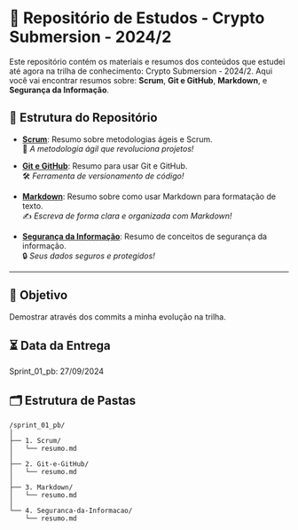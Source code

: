 # 🚀 Repositório de Estudos - Crypto Submersion - 2024/2

Este repositório contém os materiais e resumos dos conteúdos que estudei até agora na trilha de conhecimento: Crypto Submersion - 2024/2. Aqui você vai encontrar resumos sobre: **Scrum**, **Git e GitHub**, **Markdown**, e **Segurança da Informação**.

## 📂 Estrutura do Repositório

- **[Scrum](https://github.com/Alepaulas/sprint_01_pb/tree/main/1.%20Scrum)**: Resumo sobre metodologias ágeis e Scrum.  
  📌 *A metodologia ágil que revoluciona projetos!*
  
- **[Git e GitHub](https://github.com/Alepaulas/sprint_01_pb/tree/main/2.%20Git-e-GitHub)**: Resumo para usar Git e GitHub.  
  🛠 *Ferramenta de versionamento de código!*
  
- **[Markdown](https://github.com/Alepaulas/sprint_01_pb/tree/main/3.%20Markdown)**: Resumo sobre como usar Markdown para formatação de texto.  
  ✍️ *Escreva de forma clara e organizada com Markdown!*
  
- **[Segurança da Informação](https://github.com/Alepaulas/sprint_01_pb/tree/main/4.%20Seguranca-da-Informacao)**: Resumo de conceitos de segurança da informação.  
  🔒 *Seus dados seguros e protegidos!*

---

## 🎯 Objetivo

Demostrar através dos commits a minha evolução na trilha.

## ⏳ Data da Entrega
Sprint_01_pb: 27/09/2024

## 🗂 Estrutura de Pastas

```plaintext
/sprint_01_pb/
│
├── 1. Scrum/
│   └── resumo.md
│
├── 2. Git-e-GitHub/
│   └── resumo.md
│
├── 3. Markdown/
│   └── resumo.md
│
└── 4. Seguranca-da-Informacao/
    └── resumo.md
